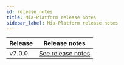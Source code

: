 ```yaml
---
id: release_notes
title: Mia-Platform release notes
sidebar_label: Mia-Platform release notes
---
```

| Release | Release notes                                       |
| ------- | --------------------------------------------------- |
| v7.0.0    | [See release notes](platform_7-0-0_releasenotes.md) |
